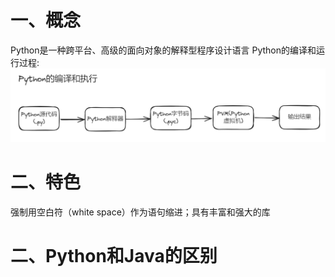 # 一、概念
Python是一种跨平台、高级的面向对象的解释型程序设计语言
Python的编译和运行过程:
![](https://raw.githubusercontent.com/liuxiaofeii/BC4A0327-E9BF-B504-C6AE-24BEC8348190/main/20240528094915.png)
# 二、特色
强制用空白符（white space）作为语句缩进；具有丰富和强大的库
# 二、Python和Java的区别


